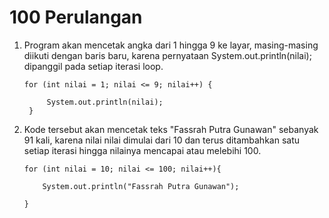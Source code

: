 # 100 Perulangan

1. Program akan mencetak angka dari 1 hingga 9 ke layar, masing-masing diikuti dengan baris baru, karena pernyataan System.out.println(nilai); dipanggil pada setiap iterasi loop.

       for (int nilai = 1; nilai <= 9; nilai++) {

            System.out.println(nilai);
        }

2.  Kode tersebut akan mencetak teks "Fassrah Putra Gunawan" sebanyak 91 kali, karena nilai nilai dimulai dari 10 dan terus ditambahkan satu setiap iterasi hingga nilainya mencapai atau melebihi 100.

        for (int nilai = 10; nilai <= 100; nilai++){

            System.out.println("Fassrah Putra Gunawan");

        }
